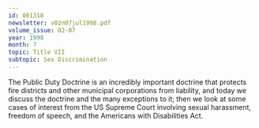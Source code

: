 ```yaml
---
id: 001318
newsletter: v02n07jul1998.pdf
volume_issue: 02-07
year: 1998
month: 7
topic: Title VII
subtopic: Sex Discrimination
---
```


The Public Duty Doctrine is an incredibly important doctrine that protects fire districts and other municipal corporations from liability, and today we discuss the doctrine and the many exceptions to it; then we look at some cases of interest from the US Supreme Court involving sexual harassment, freedom of speech, and the Americans with Disabilities Act.